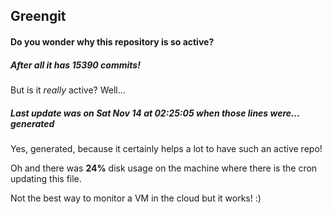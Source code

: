 ## Greengit

#### Do you wonder why this repository is so active?

##### After all it has 15390 commits!

But is it *really* active? Well...

##### Last update was on Sat Nov 14 at 02:25:05 when those lines were... generated

Yes, generated, because it certainly helps a lot to have such an active repo!

Oh and there was **24%** disk usage on the machine
where there is the cron updating this file.

Not the best way to monitor a VM in the cloud but it works! :)
